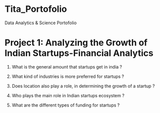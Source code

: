 # Tita_Portofolio
Data Analytics &amp; Science Portofolio

# Project 1: Analyzing the Growth of Indian Startups-Financial Analytics
1. What is the general amount that startups get in india ?

2. What kind of industries is more preferred for startups ?

3. Does location also play a role, in determining the growth of a startup ?

4. Who plays the main role in Indian startups ecosystem ?

5. What are the different types of funding for startups ?
